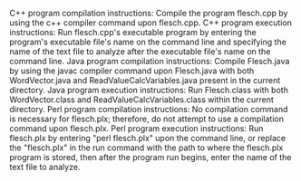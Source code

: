 C++ program compilation instructions: Compile the program flesch.cpp by using the c++ compiler command upon flesch.cpp.
C++ program execution instructions: Run flesch.cpp's executable program by
entering the program's executable file's name on the command line and specifying
the name of the text file to analyze after the executable file's name on the
command line.
Java program compilation instructions: Compile Flesch.java by using the javac
compiler command upon Flesch.java with both WordVector.java and
ReadValueCalcVariables.java present in the current directory.
Java program execution instructions: Run Flesch.class with both WordVector.class
and ReadValueCalcVariables.class within the current directory.
Perl program compilation instructions: No compilation command is necessary for flesch.plx; therefore, do not attempt to use a compilation command upon flesch.plx.
Perl program execution instructions: Run flesch.plx by entering
"perl flesch.plx" upon the command line, or replace the "flesch.plx" in the run
command with the path to where the flesch.plx program is stored, then after the
program run begins, enter the name of the text file to analyze. 
